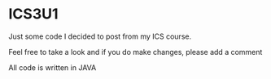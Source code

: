ICS3U1
======


Just some code I decided to post from my ICS course. 

Feel free to take a look and if you do make changes, please add a comment

All code is written in JAVA

